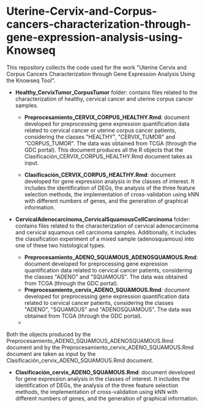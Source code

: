 # Uterine-Cervix-and-Corpus-cancers-characterization-through-gene-expression-analysis-using-Knowseq

This repository collects the code used for the work "Uterine Cervix and Corpus Cancers Characterization through Gene Expression Analysis Using the Knowseq Tool".

- **Healthy_CervixTumor_CorpusTumor** folder: contains files related to the characterization of healthy, cervical cancer and uterine corpus cancer samples.
  - **Preprocesamiento_CERVIX_CORPUS_HEALTHY.Rmd**: document developed for preprocessing gene expression quantification data related to cervical cancer or uterine corpus cancer patients, considering the classes "HEALTHY", "CERVIX_TUMOR" and "CORPUS_TUMOR". The data was obtained from TCGA (through the GDC portal). This document produces all the R objects that the Clasificación_CERVIX_CORPUS_HEALTHY.Rmd document takes as input.

  - **Clasificación_CERVIX_CORPUS_HEALTHY.Rmd**: document developed for gene expression analysis in the classes of interest. It includes the identification of DEGs, the analysis of the three feature selection methods, the implementation of cross-validation using kNN with different numbers of genes, and the generation of graphical information.

- **CervicalAdenocarcinoma_CervicalSquamousCellCarcinoma** folder: contains files related to the characterization of cervical adenocarcinoma and cervical squamous cell carcinoma samples. Additionally, it includes the classification experiment of a mixed sample (adenosquamous) into one of these two histological types.
  - **Preprocesamiento_ADENO_SQUAMOUS_ADENOSQUAMOUS.Rmd**: document developed for preprocessing gene expression quantification data related to cervical cancer patients, considering the classes "ADENO" and "SQUAMOUS". The data was obtained from TCGA (through the GDC portal).
  - **Preprocesamiento_cervix_ADENO_SQUAMOUS.Rmd**: document developed for preprocessing gene expression quantification data related to cervical cancer patients, considering the classes "ADENO", "SQUAMOUS" and "ADENOSQUAMOUS". The data was obtained from TCGA (through the GDC portal).
  - 
Both the objects produced by the Preprocesamiento_ADENO_SQUAMOUS_ADENOSQUAMOUS.Rmd document and by the Preprocesamiento_cervix_ADENO_SQUAMOUS.Rmd document are taken as input by the Clasificación_cervix_ADENO_SQUAMOUS.Rmd document.

  - **Clasificación_cervix_ADENO_SQUAMOUS.Rmd**: document developed for gene expression analysis in the classes of interest. It includes the identification of DEGs, the analysis of the three feature selection methods, the implementation of cross-validation using kNN with different numbers of genes, and the generation of graphical information.
